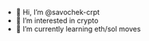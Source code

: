- 👋 Hi, I’m @savochek-crpt
- 👀 I’m interested in crypto
- 🌱 I’m currently learning eth/sol moves
<!---
savochek-crpt/savochek-crpt is a ✨ special ✨ repository because its `README.md` (this file) appears on your GitHub profile.
You can click the Preview link to take a look at your changes.
--->
